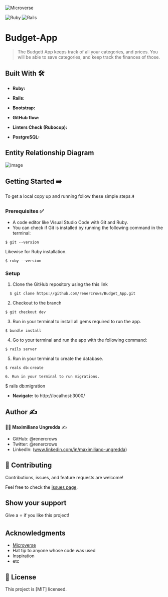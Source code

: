 ![Microverse](https://img.shields.io/badge/-Microverse-%20%236f23ff?style=for-the-badge) 

![Ruby](https://img.shields.io/badge/ruby-%23CC342D.svg?style=for-the-badge&logo=ruby&logoColor=white) 
![Rails](https://camo.githubusercontent.com/2f7aa65a22dedd331620c426fd36d88c01600b2c8ed750c41cc72b4d86364937/68747470733a2f2f696d672e736869656c64732e696f2f62616467652f7261696c732d2532334343303030302e7376673f7374796c653d666f722d7468652d6261646765266c6f676f3d727562792d6f6e2d7261696c73266c6f676f436f6c6f723d7768697465)

# Budget-App

> The Budgett App keeps track of all your categories, and prices. You will be able to save categories, and keep track the finances of those. 

## Built With :hammer_and_wrench: 

- **Ruby:** 

- **Rails:** 

- **Bootstrap:** 

- **GitHub flow:**  

- **Linters Check (Rubocop):** 

- **PostgreSQL:** 

## Entity Relationship Diagram 

![image](https://user-images.githubusercontent.com/98361289/206518607-3e6f4714-4b5d-4494-832b-8c8ae3565009.png)

## Getting Started ➡️

To get a local copy up and running follow these simple steps.:arrow_down:

### Prerequisites ✅
- A code editor like Visual Studio Code with Git and Ruby.
- You can check if Git is installed by running the following command in the terminal: 

```
$ git --version
```

Likewise for Ruby installation.

```
$ ruby --version
``` 

### Setup

1. Clone the GitHub repository using the  this link 
```
  $ git clone https://github.com/renercrows/Budget_App.git
```
2. Checkout to the branch
```
$ git checkout dev
```
3. Run in your terminal to install all gems required to run the app.
```
$ bundle install
``` 
4. Go to your terminal and run the app with the following command:
```
$ rails server
```
5. Run in your terminal to create the database. 
```
$ reals db:create

6. Run in your terminal to run migrations.
```
$ rails db:migration

- **Navigate:** to http://localhost:3000/ 

## Author :writing_hand:

:man_technologist:  **Maximiliano Ungredda** :writing_hand: 

- GitHub: @renercrows
- Twitter: @renercrows
- LinkedIn: (www.linkedin.com/in/maximiliano-ungredda)  

## 🤝 Contributing

Contributions, issues, and feature requests are welcome!

Feel free to check the [issues page](../../issues/).

## Show your support

Give a ⭐️ if you like this project!

## Acknowledgments
- [Microverse](https://www.microverse.org/)
- Hat tip to anyone whose code was used
- Inspiration
- etc

## 📝 License

This project is [MIT] licensed.
